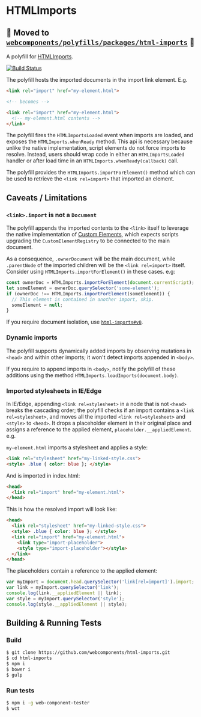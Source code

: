 # HTMLImports

## 🚨 Moved to [`webcomponents/polyfills/packages/html-imports`](https://github.com/webcomponents/polyfills/tree/master/packages/html-imports) 🚨

A polyfill for [HTMLImports](https://www.w3.org/TR/html-imports/).

[![Build Status](https://travis-ci.org/webcomponents/html-imports.svg?branch=master)](https://travis-ci.org/webcomponents/html-imports)

The polyfill hosts the imported documents in the import link element. E.g.

```html
<link rel="import" href="my-element.html">

<!-- becomes -->

<link rel="import" href="my-element.html">
  <!-- my-element.html contents -->
</link>
```

The polyfill fires the `HTMLImportsLoaded` event when imports are loaded, and exposes the `HTMLImports.whenReady` method. This api is necessary because unlike the native implementation, script elements do not force imports to resolve. Instead, users should wrap code in either an `HTMLImportsLoaded` handler or after load time in an `HTMLImports.whenReady(callback)` call.

The polyfill provides the `HTMLImports.importForElement()` method which can be used to retrieve the `<link rel=import>` that imported an element.

## Caveats / Limitations

### `<link>.import` is not a `Document`

The polyfill appends the imported contents to the `<link>` itself to leverage the native implementation of [Custom Elements](https://www.w3.org/TR/custom-elements), which expects scripts upgrading the `CustomElementRegistry` to be connected to the main document.

As a consequence, `.ownerDocument` will be the main document, while `.parentNode` of the imported children will be the `<link rel=import>` itself. Consider using `HTMLImports.importForElement()` in these cases. e.g:

```javascript
const ownerDoc = HTMLImports.importForElement(document.currentScript);
let someElement = ownerDoc.querySelector('some-element');
if (ownerDoc !== HTMLImports.importForElement(someElement)) {
  // This element is contained in another import, skip.
  someElement = null;
}
```

If you require document isolation, use [`html-imports#v0`](https://github.com/webcomponents/html-imports/tree/v0).

### Dynamic imports

The polyfill supports dynamically added imports by observing mutations in `<head>` and within other imports; it won't detect imports appended in `<body>`.

If you require to append imports in `<body>`, notify the polyfill of these additions using the method `HTMLImports.loadImports(document.body)`.

### Imported stylesheets in IE/Edge

In IE/Edge, appending `<link rel=stylesheet>` in a node that is not `<head>` breaks the cascading order; the polyfill checks if an import contains a `<link rel=stylesheet>`, and moves all the imported `<link rel=stylesheet>` and `<style>` to `<head>`. It drops a placeholder element in their original place and assigns a reference to the applied element, `placeholder.__appliedElement`. e.g.

`my-element.html` imports a stylesheet and applies a style:

```html
<link rel="stylesheet" href="my-linked-style.css">
<style> .blue { color: blue }; </style>
```

And is imported in index.html:

```html
<head>
  <link rel="import" href="my-element.html">
</head>
```

This is how the resolved import will look like:

```html
<head>
  <link rel="stylesheet" href="my-linked-style.css">
  <style> .blue { color: blue }; </style>
  <link rel="import" href="my-element.html">
    <link type="import-placeholder">
    <style type="import-placeholder"></style>
  </link>
</head>
```

The placeholders contain a reference to the applied element:

```javascript
var myImport = document.head.querySelector('link[rel=import]').import;
var link = myImport.querySelector('link');
console.log(link.__appliedElement || link);
var style = myImport.querySelector('style');
console.log(style.__appliedElement || style);
```

## Building & Running Tests

### Build

```bash
$ git clone https://github.com/webcomponents/html-imports.git
$ cd html-imports
$ npm i
$ bower i
$ gulp
```

### Run tests

```bash
$ npm i -g web-component-tester
$ wct
```
